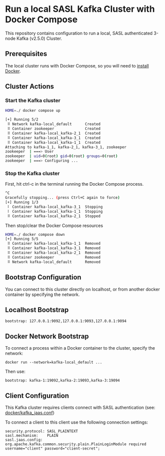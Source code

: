 # Run a local SASL Kafka Cluster with Docker Compose

This repository contains configuration to run a local, SASL authenticated 3-node Kafka (v2.5.0) Cluster.

## Prerequisites

The local cluster runs with Docker Compose, so you will need to [install Docker](https://www.docker.com/).

## Cluster Actions

### Start the Kafka cluster

```bash
HOME=./ docker compose up

[+] Running 5/2
 ⠿ Network kafka-local_default      Created                                                 3.3s
 ⠿ Container zookeeper              Created                                                 0.1s
 ⠿ Container kafka-local_kafka-2_1  Created                                                 0.1s
 ⠿ Container kafka-local_kafka-3_1  Created                                                 0.1s
 ⠿ Container kafka-local_kafka-1_1  Created                                                 0.1s
Attaching to kafka-1_1, kafka-2_1, kafka-3_1, zookeeper
zookeeper  | ===> User
zookeeper  | uid=0(root) gid=0(root) groups=0(root)
zookeeper  | ===> Configuring ...
```

### Stop the Kafka cluster

First, hit ctrl-c in the terminal running the Docker Compose process.

```bash
^C
Gracefully stopping... (press Ctrl+C again to force)
[+] Running 1/3
 ⠇ Container kafka-local_kafka-3_1  Stopping                                                10.9s
 ⠇ Container kafka-local_kafka-1_1  Stopping                                                10.9s
 ⠿ Container kafka-local_kafka-2_1  Stopped                                                 5.1s
```

Then stop/clear the Docker Compose resources

```bash
HOME=./ docker compose down
[+] Running 5/5
 ⠿ Container kafka-local_kafka-1_1  Removed                                                 0.0s
 ⠿ Container kafka-local_kafka-3_1  Removed                                                 0.0s
 ⠿ Container kafka-local_kafka-2_1  Removed                                                 0.0s
 ⠿ Container zookeeper              Removed                                                 0.0s
 ⠿ Network kafka-local_default      Removed                                                 2.4s
```
 
## Bootstrap Configuration

You can connect to this cluster directly on localhost, or from another docker container by specifying the network.

## Localhost Bootstrap

```
bootstrap: 127.0.0.1:9092,127.0.0.1:9093,127.0.0.1:9094
```

## Docker Network Bootstrap

To connect a process within a Docker container to the cluster, specify the network:
 
```
docker run --network=kafka-local_default ...
```

Then use:

```
bootstrap: kafka-1:19092,kafka-2:19093,kafka-3:19094 
```

## Client Configuration

This Kafka cluster requires clients connect with SASL authentication (see: [docker/kafka_jaas.conf](docker/kafka_jaas.conf))

To connect a client to this client use the following connection settings:

```
security.protocol: SASL_PLAINTEXT
sasl.mechanism:    PLAIN
sasl.jaas.config:  org.apache.kafka.common.security.plain.PlainLoginModule required username="client" password="client-secret";
```
